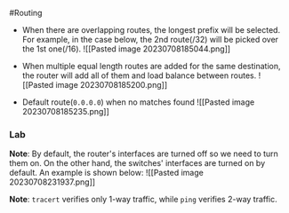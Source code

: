 #Routing

- When there are overlapping routes, the longest prefix will be selected. For example, in the case below, the 2nd route(/32) will be picked over the 1st one(/16).
![[Pasted image 20230708185044.png]]

- When multiple equal length routes are added for the same destination, the router will add all of them and load balance between routes.
![[Pasted image 20230708185200.png]]

- Default route(`0.0.0.0`) when no matches found
![[Pasted image 20230708185235.png]]


### Lab

**Note**: By default, the router's interfaces are turned off so we need to turn them on. On the other hand, the switches' interfaces are turned on by default. An example is shown below:
![[Pasted image 20230708231937.png]]


**Note**: `tracert` verifies only 1-way traffic, while `ping` verifies 2-way traffic.